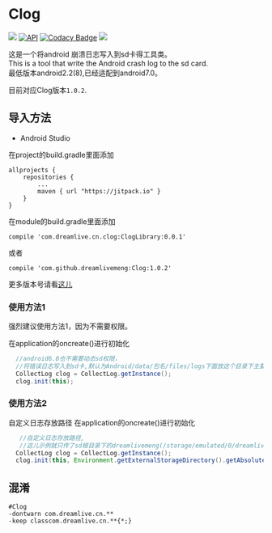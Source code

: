 # Clog  

[![](https://jitpack.io/v/dreamlivemeng/Clog.svg)](https://jitpack.io/#dreamlivemeng/Clog) 
[![API](https://img.shields.io/badge/API-8%2B-brightgreen.svg?style=flat)](https://android-arsenal.com/api?level=8)
[![Codacy Badge](https://api.codacy.com/project/badge/Grade/e1549d917e304d998cc9c06868464859)](https://www.codacy.com/app/dreamlivemeng/Clog?utm_source=github.com&amp;utm_medium=referral&amp;utm_content=dreamlivemeng/Clog&amp;utm_campaign=Badge_Grade)
[![](https://img.shields.io/badge/%E4%BD%9C%E8%80%85-dreamlivemeng-blue.svg)](http://blog.csdn.net/dreamlivemeng)


这是一个将android 崩溃日志写入到sd卡得工具类。  
This is a tool that write the Android crash log to the sd card.  
最低版本android2.2(8),已经适配到android7.0。  

目前对应Clog版本`1.0.2`.

## 导入方法
* Android Studio

在project的build.gradle里面添加
```
allprojects {
	repositories {
		...
		maven { url "https://jitpack.io" }
	}
}
```  
在module的build.gradle里面添加

```  
compile 'com.dreamlive.cn.clog:ClogLibrary:0.0.1'
```
或者
```  
compile 'com.github.dreamlivemeng:Clog:1.0.2'
```


更多版本号请看[这儿](https://github.com/dreamlivemeng/Clog/releases)


### 使用方法1
强烈建议使用方法1，因为不需要权限。  

在application的oncreate()进行初始化
```java
  //android6.0也不需要动态sd权限，
  //将错误日志写入到sd卡,默认为Android/data/包名/files/logs下面放这个目录下主要是为了不需要权限
  CollectLog clog = CollectLog.getInstance();
  clog.init(this);

```

### 使用方法2
自定义日志存放路径
在application的oncreate()进行初始化
```java
   //自定义日志存放路径,
   //这儿示例就只传了sd根目录下的dreamlivemeng(/storage/emulated/0/dreamlivemeng)，把错误日志写到这个目录下
  CollectLog clog = CollectLog.getInstance();
  clog.init(this, Environment.getExternalStorageDirectory().getAbsolutePath() + File.separator + "dreamlivemeng");

```

## 混淆

```
#Clog
-dontwarn com.dreamlive.cn.**
-keep classcom.dreamlive.cn.**{*;}


```

